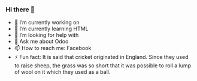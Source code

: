 ### Hi there 👋

- 🔭 I’m currently working on
- 🌱 I’m currently learning HTML
- 🤔 I’m looking for help with 
- 💬 Ask me about Odoo
- 📫 How to reach me: Facebook
- ⚡ Fun fact: It is said that cricket originated in England. Since they used to raise sheep, the grass was so short that it was possible to roll a lump of wool on it which they used as a ball.
